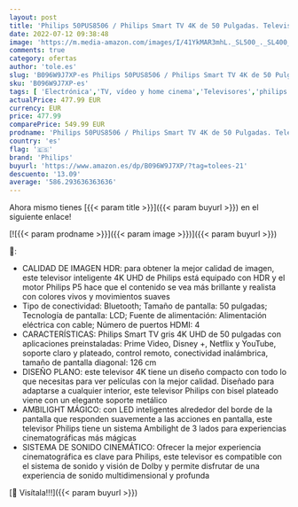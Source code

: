 ```yaml
---
layout: post
title: 'Philips 50PUS8506 / Philips Smart TV 4K de 50 Pulgadas. Televisión LED UHD Ideal para Netflix  Youtube y Gaming/Asistente de Google y Alexa/Android TV  Ambilight  HDR  Dolby Vision y Dolby Atmos'
date: 2022-07-12 09:38:48
image: 'https://m.media-amazon.com/images/I/41YkMAR3mhL._SL500_._SL400_.jpg'
comments: true
category: ofertas
author: 'tole.es'
slug: 'B096W9J7XP-es Philips 50PUS8506 / Philips Smart TV 4K de 50 Pulgadas....'
sku: 'B096W9J7XP-es'
tags: [ 'Electrónica','TV, vídeo y home cinema','Televisores','philips','smart','tv','🇪🇸', ]
actualPrice: 477.99 EUR
currency: EUR
price: 477.99
comparePrice: 549.99 EUR
prodname: 'Philips 50PUS8506 / Philips Smart TV 4K de 50 Pulgadas. Televisión LED UHD Ideal para Netflix  Youtube y Gaming/Asistente de Google y Alexa/Android TV  Ambilight  HDR  Dolby Vision y Dolby Atmos'
country: 'es'
flag: '🇪🇸'
brand: 'Philips'
buyurl: 'https://www.amazon.es/dp/B096W9J7XP/?tag=tolees-21'
descuento: '13.09'
average: '586.293636363636'
---
```


Ahora mismo tienes [{{< param title >}}]({{< param buyurl >}}) en el siguiente enlace!

[![{{< param prodname >}}]({{< param image >}})]({{< param buyurl >}})

🔎:

- CALIDAD DE IMAGEN HDR: para obtener la mejor calidad de imagen, este televisor inteligente 4K UHD de Philips está equipado con HDR y el motor Philips P5 hace que el contenido se vea más brillante y realista con colores vivos y movimientos suaves
- Tipo de conectividad: Bluetooth; Tamaño de pantalla: 50 pulgadas; Tecnología de pantalla: LCD; Fuente de alimentación: Alimentación eléctrica con cable; Número de puertos HDMI: 4
- CARACTERÍSTICAS: Philips Smart TV gris 4K UHD de 50 pulgadas con aplicaciones preinstaladas: Prime Video, Disney +, Netflix y YouTube, soporte claro y plateado, control remoto, conectividad inalámbrica, tamaño de pantalla diagonal: 126 cm
- DISEÑO PLANO: este televisor 4K tiene un diseño compacto con todo lo que necesitas para ver películas con la mejor calidad. Diseñado para adaptarse a cualquier interior, este televisor Philips con bisel plateado viene con un elegante soporte metálico
- AMBILIGHT MÁGICO: con LED inteligentes alrededor del borde de la pantalla que responden suavemente a las acciones en pantalla, este televisor Philips tiene un sistema Ambilight de 3 lados para experiencias cinematográficas más mágicas
- SISTEMA DE SONIDO CINEMÁTICO: Ofrecer la mejor experiencia cinematográfica es clave para Philips, este televisor es compatible con el sistema de sonido y visión de Dolby y permite disfrutar de una experiencia de sonido multidimensional y profunda

[🛒 Visítala!!!]({{< param buyurl >}})
